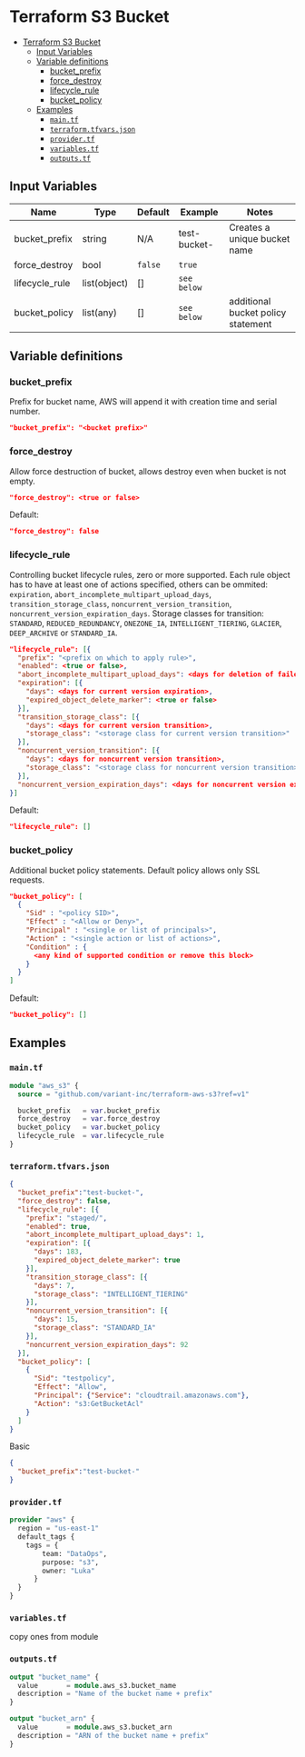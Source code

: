 # Terraform S3 Bucket

- [Terraform S3 Bucket](#terraform-s3-bucket)
  - [Input Variables](#input-variables)
  - [Variable definitions](#variable-definitions)
    - [bucket_prefix](#bucket_prefix)
    - [force_destroy](#force_destroy)
    - [lifecycle_rule](#lifecycle_rule)
    - [bucket_policy](#bucket_policy)
  - [Examples](#examples)
    - [`main.tf`](#maintf)
    - [`terraform.tfvars.json`](#terraformtfvarsjson)
    - [`provider.tf`](#providertf)
    - [`variables.tf`](#variablestf)
    - [`outputs.tf`](#outputstf)

## Input Variables

| Name       | Type      | Default     | Example         | Notes     |
| ---------- | --------- | ------------| --------------- | --------- |
| bucket_prefix | string | N/A | test-bucket- | Creates a unique bucket name |
| force_destroy | bool | `false` | `true` | |
| lifecycle_rule | list(object) | [] | `see below` | |
| bucket_policy | list(any) | [] | `see below` | additional bucket policy statement |

## Variable definitions
### bucket_prefix
Prefix for bucket name, AWS will append it with creation time and serial number.
```json
"bucket_prefix": "<bucket prefix>"
```

### force_destroy
Allow force destruction of bucket, allows destroy even when bucket is not empty.
```json
"force_destroy": <true or false>
```

Default:
```json
"force_destroy": false
```

### lifecycle_rule
Controlling bucket lifecycle rules, zero or more supported.
Each rule object has to have at least one of actions specified, others can be ommited: `expiration`, `abort_incomplete_multipart_upload_days`, `transition_storage_class`, `noncurrent_version_transition`, `noncurrent_version_expiration_days`.
Storage classes for transition: `STANDARD`, `REDUCED_REDUNDANCY`, `ONEZONE_IA`, `INTELLIGENT_TIERING`, `GLACIER`, `DEEP_ARCHIVE` or `STANDARD_IA`.

```json
"lifecycle_rule": [{
  "prefix": "<prefix on which to apply rule>",
  "enabled": <true or false>,
  "abort_incomplete_multipart_upload_days": <days for deletion of failed multipar uploads, minimum 1>,
  "expiration": [{
    "days": <days for current version expiration>,
    "expired_object_delete_marker": <true or false>
  }],
  "transition_storage_class": [{
    "days": <days for current version transition>,
    "storage_class": "<storage class for current version transition>"
  }],
  "noncurrent_version_transition": [{
    "days": <days for noncurrent version transition>,
    "storage_class": "<storage class for noncurrent version transition>"
  }],
  "noncurrent_version_expiration_days": <days for noncurrent version expiration>
}]
```

Default:
```json
"lifecycle_rule": []
```

### bucket_policy
Additional bucket policy statements.
Default policy allows only SSL requests.
```json
"bucket_policy": [
  {
    "Sid" : "<policy SID>",
    "Effect" : "<Allow or Deny>",
    "Principal" : "<single or list of principals>",
    "Action" : "<single action or list of actions>",
    "Condition" : {
      <any kind of supported condition or remove this block>
    }
  }
]
```

Default:
```json
"bucket_policy": []
```

## Examples
### `main.tf`
```terraform
module "aws_s3" {
  source = "github.com/variant-inc/terraform-aws-s3?ref=v1"

  bucket_prefix   = var.bucket_prefix
  force_destroy   = var.force_destroy
  bucket_policy   = var.bucket_policy
  lifecycle_rule  = var.lifecycle_rule
}
```

### `terraform.tfvars.json`
```json
{
  "bucket_prefix":"test-bucket-",
  "force_destroy": false,
  "lifecycle_rule": [{
    "prefix": "staged/",
    "enabled": true,
    "abort_incomplete_multipart_upload_days": 1,
    "expiration": [{
      "days": 183,
      "expired_object_delete_marker": true
    }],
    "transition_storage_class": [{
      "days": 7,
      "storage_class": "INTELLIGENT_TIERING"
    }],
    "noncurrent_version_transition": [{
      "days": 15,
      "storage_class": "STANDARD_IA"
    }],
    "noncurrent_version_expiration_days": 92
  }],
  "bucket_policy": [
    {
      "Sid": "testpolicy",
      "Effect": "Allow",
      "Principal": {"Service": "cloudtrail.amazonaws.com"},
      "Action": "s3:GetBucketAcl"
    }
  ]
}
```

Basic
```json
{
  "bucket_prefix":"test-bucket-"
}
```

### `provider.tf`
```terraform
provider "aws" {
  region = "us-east-1"
  default_tags {
    tags = {
        team: "DataOps",
        purpose: "s3",
        owner: "Luka"
      }
  }
}
```
### `variables.tf`
copy ones from module

### `outputs.tf`
```terraform
output "bucket_name" {
  value       = module.aws_s3.bucket_name
  description = "Name of the bucket name + prefix"
}

output "bucket_arn" {
  value       = module.aws_s3.bucket_arn
  description = "ARN of the bucket name + prefix"
}
```